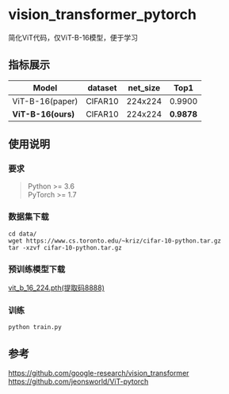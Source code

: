 # vision_transformer_pytorch
简化ViT代码，仅ViT-B-16模型，便于学习

## 指标展示
|Model| dataset | net_size | Top1 |
|-----|------|------|-----|
| ViT-B-16(paper) | CIFAR10 | 224x224 |	0.9900 |
| **ViT-B-16(ours)** | CIFAR10 | 224x224 |	**0.9878** |

## 使用说明
### 要求
> Python >= 3.6 \
> PyTorch >= 1.7
### 数据集下载
```shell script
cd data/
wget https://www.cs.toronto.edu/~kriz/cifar-10-python.tar.gz  
tar -xzvf cifar-10-python.tar.gz 
```
### 预训练模型下载
[vit_b_16_224.pth(提取码8888)](https://pan.baidu.com/s/1WXfNyW3fahlQpM2LAERbfQ)
### 训练
```shell script
python train.py
```
## 参考
https://github.com/google-research/vision_transformer  
https://github.com/jeonsworld/ViT-pytorch  
